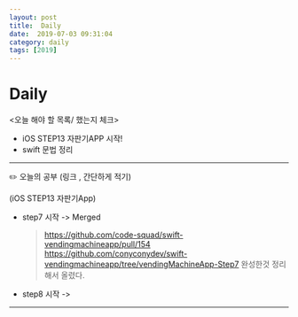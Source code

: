 ```yaml
---
layout: post
title:  Daily
date:  2019-07-03 09:31:04
category: daily
tags: [2019]
---
```


# Daily

<오늘 해야 할 목록/ 했는지 체크>

- iOS STEP13 자판기APP 시작!
- swift 문법 정리

------

✏️ 오늘의 공부 (링크 , 간단하게 적기)

(iOS STEP13 자판기App)
- step7 시작 -> Merged
  > https://github.com/code-squad/swift-vendingmachineapp/pull/154
https://github.com/conyconydev/swift-vendingmachineapp/tree/vendingMachineApp-Step7
완성한것 정리해서 올렸다.

- step8 시작 ->
  > 
------
